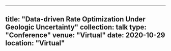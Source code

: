 
---
title: "Data-driven Rate Optimization Under Geologic Uncertainty"
collection: talk
type: "Conference"
venue: "Virtual"
date: 2020-10-29
location: "Virtual"
---
